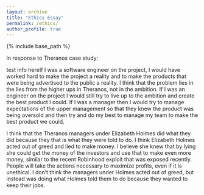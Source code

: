 ```yaml
---
layout: archive
title: "Ethics Essay"
permalink: /ethics/
author_profile: true
---
```


{% include base_path %}

In response to Theranos case study:

test info hereIf I was a software engineer on the project, I would have worked hard to make the project a reality and 
to make the products that were being advertised to the public a reality. I think that the problem lies in 
the lies from the higher ups in Theranos, not in the ambition. If I was an engineer on the project I would 
still try to live up to the ambition and create the best product I could. If I was a manager then I would try 
to manage expectations of the upper management so that they knew the product was being oversold 
and then try and do my best to manage my team to make the best product we could.

I think that the Theranos managers under Elizabeth Holmes did what they did because they that is what 
they were told to do. I think Elizabeth Holmes acted out of greed and lied to make money. I believe she 
knew that by lying she could get the money of the investors and use that to make even more money, 
similar to the recent Robinhood exploit that was exposed recently. People will take the actions 
necessary to maximize profits, even if it is unethical. I don’t think the managers under Holmes acted out 
of greed, but instead was doing what Holmes told them to do because they wanted to keep their jobs.
